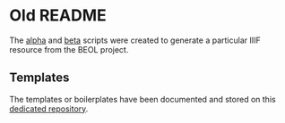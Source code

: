 # Old README

The [alpha](beol-alpha.py.py) and [beta](beol-beta.py) scripts were created to generate a particular IIIF resource from the BEOL project. 

## Templates
The templates or boilerplates have been documented and stored on this [dedicated repository](https://github.com/dasch-swiss/iiif-templates). 